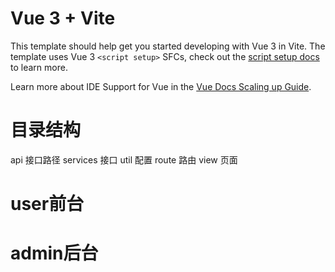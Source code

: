 <!--
 * @Descripttion: 
 * @version: 1.0
 * @Author: Hesin
 * @Date: 2024-10-17 13:34:11
 * @LastEditors: Hesin
 * @LastEditTime: 2024-10-23 14:18:47
-->
# Vue 3 + Vite

This template should help get you started developing with Vue 3 in Vite. The template uses Vue 3 `<script setup>` SFCs, check out the [script setup docs](https://v3.vuejs.org/api/sfc-script-setup.html#sfc-script-setup) to learn more.

Learn more about IDE Support for Vue in the [Vue Docs Scaling up Guide](https://vuejs.org/guide/scaling-up/tooling.html#ide-support).


# 目录结构
api 接口路径
services 接口
util 配置
route 路由
view 页面
# user前台
# admin后台
